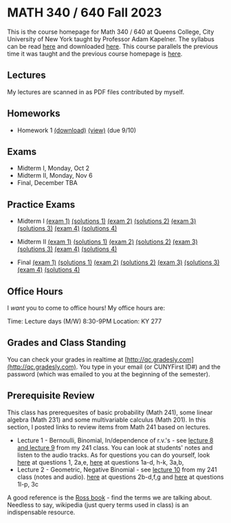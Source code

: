 # MATH 340 / 640 Fall 2023

This is the course homepage for Math 340 / 640 at Queens College, City University of New York taught by Professor Adam Kapelner. The syllabus can be read [here](https://github.com/kapelner/QC_MATH_340_Fall_2023/blob/master/syllabus/syllabus.pdf) and downloaded [here](https://raw.githubusercontent.com/kapelner/QC_MATH_340_Fall_2023/master/syllabus/syllabus.pdf). This course parallels the previous time it was taught and the previous course homepage is [here](https://github.com/kapelner/QC_Math_621_Fall_2020).

## Lectures

My lectures are scanned in as PDF files contributed by myself.

<!--
* Lecture 23 [(Prof)](https://github.com/kapelner/QC_MATH_340_Fall_2023/blob/master/lectures/lec23kap.pdf)
* Lecture 22 [(Prof)](https://github.com/kapelner/QC_MATH_340_Fall_2023/blob/master/lectures/lec22kap.pdf)
* Lecture 21 [(Prof)](https://github.com/kapelner/QC_MATH_340_Fall_2023/blob/master/lectures/lec21kap.pdf)
* Lecture 20 [(Prof)](https://github.com/kapelner/QC_MATH_340_Fall_2023/blob/master/lectures/lec20kap.pdf)
* Lecture 19 [(Prof)](https://github.com/kapelner/QC_MATH_340_Fall_2023/blob/master/lectures/lec19kap.pdf)
* Lecture 18 [(Prof)](https://github.com/kapelner/QC_MATH_340_Fall_2023/blob/master/lectures/lec18kap.pdf)
* Lecture 17 [(Prof)](https://github.com/kapelner/QC_MATH_340_Fall_2023/blob/master/lectures/lec17kap.pdf)
* Lecture 16 [(Prof)](https://github.com/kapelner/QC_MATH_340_Fall_2023/blob/master/lectures/lec16kap.pdf)
* Lecture 15 [(Prof)](https://github.com/kapelner/QC_MATH_340_Fall_2023/blob/master/lectures/lec15kap.pdf)
* Lecture 14 [(Prof)](https://github.com/kapelner/QC_MATH_340_Fall_2023/blob/master/lectures/lec14kap.pdf)
* Lecture 13 [(Prof)](https://github.com/kapelner/QC_MATH_340_Fall_2023/blob/master/lectures/lec13kap.pdf)
* Lecture 12 [(Prof)](https://github.com/kapelner/QC_MATH_340_Fall_2023/blob/master/lectures/lec12kap.pdf)
* Lecture 11 [(Prof)](https://github.com/kapelner/QC_MATH_340_Fall_2023/blob/master/lectures/lec11kap.pdf)
* Lecture 10 [(Prof)](https://github.com/kapelner/QC_MATH_340_Fall_2023/blob/master/lectures/lec10kap.pdf)
* Lecture 9 [(Prof)](https://github.com/kapelner/QC_MATH_340_Fall_2023/blob/master/lectures/lec09kap.pdf)
* Lecture 8 [(Prof)](https://github.com/kapelner/QC_MATH_340_Fall_2023/blob/master/lectures/lec08kap.pdf)
* Lecture 7 [(Prof)](https://github.com/kapelner/QC_MATH_340_Fall_2023/blob/master/lectures/lec07kap.pdf)
* Lecture 6 [(Prof)](https://github.com/kapelner/QC_MATH_340_Fall_2023/blob/master/lectures/lec06kap.pdf)
* Lecture 5 [(Prof)](https://github.com/kapelner/QC_MATH_340_Fall_2023/blob/master/lectures/lec05kap.pdf)
* Lecture 4 [(Prof)](https://github.com/kapelner/QC_MATH_340_Fall_2023/blob/master/lectures/lec04kap.pdf)
* Lecture 3 [(Prof)](https://github.com/kapelner/QC_MATH_340_Fall_2023/blob/master/lectures/lec03kap.pdf)
* Lecture 2 [(Prof)](https://github.com/kapelner/QC_MATH_340_Fall_2023/blob/master/lectures/lec02kap.pdf)
* Lecture 1 [(Prof)](https://github.com/kapelner/QC_MATH_340_Fall_2023/blob/master/lectures/lec01kap.pdf)
-->

## Homeworks

<!--
* Homework 9 [(download)](https://github.com/kapelner/QC_MATH_340_Fall_2023/blob/master/homeworks/hw09/hw09.pdf?raw=true) [(view)](https://github.com/kapelner/QC_MATH_340_Fall_2023/blob/master/homeworks/hw09/hw09.pdf) (due 12/12)
* Homework 8 [(download)](https://github.com/kapelner/QC_MATH_340_Fall_2023/blob/master/homeworks/hw08/hw08.pdf?raw=true) [(view)](https://github.com/kapelner/QC_MATH_340_Fall_2023/blob/master/homeworks/hw08/hw08.pdf) (due 12/2)
* Homework 7 [(download)](https://github.com/kapelner/QC_MATH_340_Fall_2023/blob/master/homeworks/hw07/hw07.pdf?raw=true) [(view)](https://github.com/kapelner/QC_MATH_340_Fall_2023/blob/master/homeworks/hw07/hw07.pdf) (due 12/12)
* Homework 6 [(download)](https://github.com/kapelner/QC_MATH_340_Fall_2023/blob/master/homeworks/hw06/hw06.pdf?raw=true) [(view)](https://github.com/kapelner/QC_MATH_340_Fall_2023/blob/master/homeworks/hw06/hw06.pdf) (not formally due)
* Homework 5 [(download)](https://github.com/kapelner/QC_MATH_340_Fall_2023/blob/master/homeworks/hw05/hw05.pdf?raw=true) [(view)](https://github.com/kapelner/QC_MATH_340_Fall_2023/blob/master/homeworks/hw05/hw05.pdf) (due 12/1)
* Homework 4 [(download)](https://github.com/kapelner/QC_MATH_340_Fall_2023/blob/master/homeworks/hw04/hw04.pdf?raw=true) [(view)](https://github.com/kapelner/QC_MATH_340_Fall_2023/blob/master/homeworks/hw04/hw04.pdf) (due 11/14)
* Homework 3 [(download)](https://github.com/kapelner/QC_MATH_340_Fall_2023/blob/master/homeworks/hw03/hw03.pdf?raw=true) [(view)](https://github.com/kapelner/QC_MATH_340_Fall_2023/blob/master/homeworks/hw03/hw03.pdf) (due 10/30)
* Homework 2 [(download)](https://github.com/kapelner/QC_MATH_340_Fall_2023/blob/master/homeworks/hw02/hw02.pdf?raw=true) [(view)](https://github.com/kapelner/QC_MATH_340_Fall_2023/blob/master/homeworks/hw02/hw02.pdf) (due 9/30)-->
* Homework 1 [(download)](https://github.com/kapelner/QC_MATH_340_Fall_2023/blob/master/homeworks/hw01/hw01.pdf?raw=true) [(view)](https://github.com/kapelner/QC_MATH_340_Fall_2023/blob/master/homeworks/hw01/hw01.pdf) (due 9/10)


## Exams

* Midterm I, Monday, Oct 2
* Midterm II, Monday, Nov 6
* Final, December TBA

## Practice Exams

* Midterm I [(exam 1)](https://github.com/kapelner/QC_Math_621_Fall_2020/blob/master/exams/midterm1/midterm1.pdf) [(solutions 1)](https://github.com/kapelner/QC_Math_621_Fall_2020/blob/master/exams/midterm1/midterm1_solutions.pdf) [(exam 2)](https://github.com/kapelner/QC_Math_621_Fall_2017/blob/master/exams/midterm1/midterm1.pdf) [(solutions 2)](https://github.com/kapelner/QC_Math_621_Fall_2017/blob/master/exams/midterm1/midterm1_solutions.pdf) [(exam 3)](https://github.com/kapelner/QC_Math_621_Fall_2019/blob/master/exams/midterm1/midterm1.pdf) [(solutions 3)](https://github.com/kapelner/QC_Math_621_Fall_2019/blob/master/exams/midterm1/midterm1_solutions.pdf) [(exam 4)](https://github.com/kapelner/QC_Math_621_Fall_2021/blob/master/exams/midterm1/midterm1.pdf) [(solutions 4)](https://github.com/kapelner/QC_Math_621_Fall_2021/blob/master/exams/midterm1/midterm1_solutions.pdf)

* Midterm II [(exam 1)](https://github.com/kapelner/QC_Math_621_Fall_2020/blob/master/exams/midterm2/midterm2.pdf) [(solutions 1)](https://github.com/kapelner/QC_Math_621_Fall_2020/blob/master/exams/midterm2/midterm2_solutions.pdf) [(exam 2)](https://github.com/kapelner/QC_Math_621_Fall_2017/blob/master/exams/midterm2/midterm2.pdf) [(solutions 2)](https://github.com/kapelner/QC_Math_621_Fall_2017/blob/master/exams/midterm2/midterm2_solutions.pdf) [(exam 3)](https://github.com/kapelner/QC_Math_621_Fall_2019/blob/master/exams/midterm2/midterm2.pdf) [(solutions 3)](https://github.com/kapelner/QC_Math_621_Fall_2019/blob/master/exams/midterm2/midterm2_solutions.pdf) [(exam 4)](https://github.com/kapelner/QC_Math_621_Fall_2021/blob/master/exams/midterm2/midterm2.pdf) [(solutions 4)](https://github.com/kapelner/QC_Math_621_Fall_2021/blob/master/exams/midterm2/midterm2_solutions.pdf)

* Final [(exam 1)](https://github.com/kapelner/QC_Math_621_Fall_2020/blob/master/exams/final/final.pdf) [(solutions 1)](https://github.com/kapelner/QC_Math_621_Fall_2020/blob/master/exams/final/final_solutions.pdf) [(exam 2)](https://github.com/kapelner/QC_Math_621_Fall_2017/blob/master/exams/final/final.pdf) [(solutions 2)](https://github.com/kapelner/QC_Math_621_Fall_2017/blob/master/exams/final/final_solutions.pdf) [(exam 3)](https://github.com/kapelner/QC_Math_621_Fall_2019/blob/master/exams/final/final.pdf) [(solutions 3)](https://github.com/kapelner/QC_Math_621_Fall_2019/blob/master/exams/final/final_solutions.pdf) [(exam 4)](https://github.com/kapelner/QC_Math_621_Fall_2021/blob/master/exams/final/final.pdf) [(solutions 4)](https://github.com/kapelner/QC_Math_621_Fall_2021/blob/master/exams/final/final_solutions.pdf)

## Office Hours

I *want* you to come to office hours! My office hours are:

Time: Lecture days (M/W) 8:30-9PM
Location: KY 277


## Grades and Class Standing

You can check your grades in realtime at [http://qc.gradesly.com](http://qc.gradesly.com). You type in your email (or CUNYFirst ID#) and the password (which was emailed to you at the beginning of the semester).

## Prerequisite Review

This class has prerequesites of basic probability (Math 241), some linear algebra (Math 231) and some multivariable calculus (Math 201). In this section, I posted links to review items from Math 241 based on lectures. 

* Lecture 1 - Bernoulli, Binomial, In/dependence of r.v.'s - see [lecture 8 and lecture 9](https://github.com/kapelner/QC_Math_241_Fall_2016) from my 241 class. You can look at students' notes and listen to the audio tracks. As for questions you can do yourself, look [here](https://github.com/kapelner/QC_Math_241_Fall_2016/blob/master/exams/midterm2/midterm2_solutions.pdf) at questions 1, 2a,e, [here](https://github.com/kapelner/QC_Math_241_Fall_2015/blob/master/exams/midterm2/midterm2_solutions.pdf) at questions 1a-d, h-k, 3a,b, 
* Lecture 2 - Geometric, Negative Binomial - see [lecture 10](https://github.com/kapelner/QC_Math_241_Fall_2016) from my 241 class (notes and audio). [here](https://github.com/kapelner/QC_Math_241_Fall_2016/blob/master/exams/midterm2/midterm2_solutions.pdf) at questions 2b-d,f,g and [here](https://github.com/kapelner/QC_Math_241_Fall_2015/blob/master/exams/midterm2/midterm2_solutions.pdf) at questions 1l-p, 3c<!---->

A good reference is the [Ross book](https://www.amazon.com/First-Course-Probability-6th/dp/0130338516/ref=sr_1_6?ie=UTF8&qid=1504062810&sr=8-6&keywords=probability+ross) - find the terms we are talking about. Needless to say, wikipedia (just query terms used in class) is an indispensable resource.
